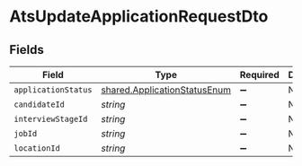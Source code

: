 # AtsUpdateApplicationRequestDto


## Fields

| Field                                                                               | Type                                                                                | Required                                                                            | Description                                                                         |
| ----------------------------------------------------------------------------------- | ----------------------------------------------------------------------------------- | ----------------------------------------------------------------------------------- | ----------------------------------------------------------------------------------- |
| `applicationStatus`                                                                 | [shared.ApplicationStatusEnum](../../../sdk/models/shared/applicationstatusenum.md) | :heavy_minus_sign:                                                                  | N/A                                                                                 |
| `candidateId`                                                                       | *string*                                                                            | :heavy_minus_sign:                                                                  | N/A                                                                                 |
| `interviewStageId`                                                                  | *string*                                                                            | :heavy_minus_sign:                                                                  | N/A                                                                                 |
| `jobId`                                                                             | *string*                                                                            | :heavy_minus_sign:                                                                  | N/A                                                                                 |
| `locationId`                                                                        | *string*                                                                            | :heavy_minus_sign:                                                                  | N/A                                                                                 |